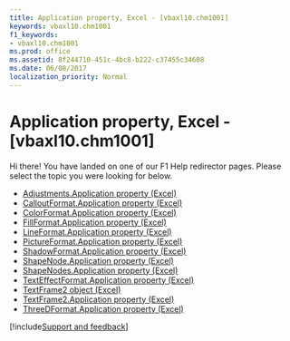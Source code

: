 ```yaml
---
title: Application property, Excel - [vbaxl10.chm1001]
keywords: vbaxl10.chm1001
f1_keywords:
- vbaxl10.chm1001
ms.prod: office
ms.assetid: 8f244710-451c-4bc8-b222-c37455c34608
ms.date: 06/08/2017
localization_priority: Normal
---
```



# Application property, Excel - [vbaxl10.chm1001]

Hi there! You have landed on one of our F1 Help redirector pages. Please select the topic you were looking for below.

- [Adjustments.Application property (Excel)](http://msdn.microsoft.com/library/2875f3fa-d584-2ba5-c445-ac4dbad25af2%28Office.15%29.aspx)
- [CalloutFormat.Application property (Excel)](http://msdn.microsoft.com/library/7fd1dc42-b429-4578-63fe-f26b1423c743%28Office.15%29.aspx)
- [ColorFormat.Application property (Excel)](http://msdn.microsoft.com/library/e9b68987-dceb-8bd6-13af-be60076e3e73%28Office.15%29.aspx)
- [FillFormat.Application property (Excel)](http://msdn.microsoft.com/library/845678ab-b55a-9d69-2d18-64b085d221f8%28Office.15%29.aspx)
- [LineFormat.Application property (Excel)](http://msdn.microsoft.com/library/c90f22c9-b9e5-a91c-23fb-3301b709000a%28Office.15%29.aspx)
- [PictureFormat.Application property (Excel)](http://msdn.microsoft.com/library/afc9ab72-cf23-a4de-1c21-4d4e28bd623b%28Office.15%29.aspx)
- [ShadowFormat.Application property (Excel)](http://msdn.microsoft.com/library/f3e3a466-a347-9938-aecd-bd2ed9b2faa3%28Office.15%29.aspx)
- [ShapeNode.Application property (Excel)](http://msdn.microsoft.com/library/98e77d56-875c-7696-2b2d-5f36409fa129%28Office.15%29.aspx)
- [ShapeNodes.Application property (Excel)](http://msdn.microsoft.com/library/f8c667c9-26d7-4acc-f0d2-4312e771d57a%28Office.15%29.aspx)
- [TextEffectFormat.Application property (Excel)](http://msdn.microsoft.com/library/32568bbc-b3c9-b8d4-d195-34503edba9e0%28Office.15%29.aspx)
- [TextFrame2 object (Excel)](http://msdn.microsoft.com/library/66ba23e5-9b15-b954-a1db-1bd19b4eb90d%28Office.15%29.aspx)
- [TextFrame2.Application property (Excel)](http://msdn.microsoft.com/library/bb5aeb3a-f8d7-3752-27a5-ff1eedd7d4db%28Office.15%29.aspx)
- [ThreeDFormat.Application property (Excel)](http://msdn.microsoft.com/library/3921f7fa-7ce8-3a70-acb2-45c8913dd909%28Office.15%29.aspx)

[!include[Support and feedback](~/includes/feedback-boilerplate.md)]